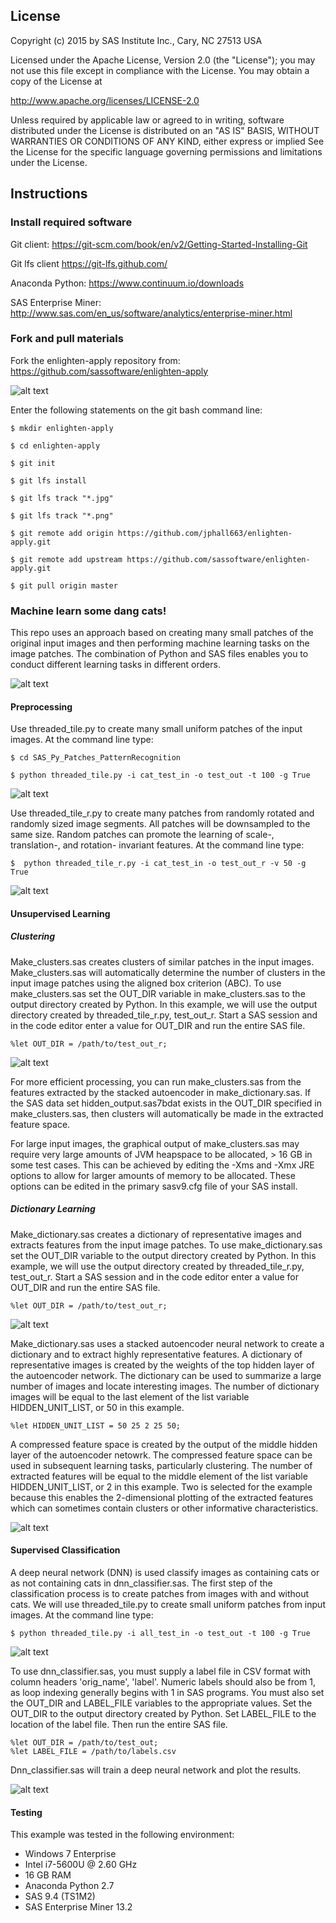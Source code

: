 ## License

Copyright (c) 2015 by SAS Institute Inc., Cary, NC 27513 USA

Licensed under the Apache License, Version 2.0 (the "License");
you may not use this file except in compliance with the License.
You may obtain a copy of the License at

   http://www.apache.org/licenses/LICENSE-2.0

Unless required by applicable law or agreed to in writing, software
distributed under the License is distributed on an "AS IS" BASIS,
WITHOUT WARRANTIES OR CONDITIONS OF ANY KIND, either express or implied
See the License for the specific language governing permissions and 
limitations under the License.

## Instructions

### Install required software 

Git client: https://git-scm.com/book/en/v2/Getting-Started-Installing-Git

Git lfs client https://git-lfs.github.com/

Anaconda Python: https://www.continuum.io/downloads

SAS Enterprise Miner: http://www.sas.com/en_us/software/analytics/enterprise-miner.html

### Fork and pull materials

Fork the enlighten-apply repository from: https://github.com/sassoftware/enlighten-apply

![alt text](README_pics/fork.png "Fork this repo!")

Enter the following statements on the git bash command line:

`$ mkdir enlighten-apply`
 
 
`$ cd enlighten-apply`


`$ git init`


`$ git lfs install`


`$ git lfs track "*.jpg"`


`$ git lfs track "*.png"`


`$ git remote add origin https://github.com/jphall663/enlighten-apply.git`


`$ git remote add upstream https://github.com/sassoftware/enlighten-apply.git`


`$ git pull origin master`


### Machine learn some dang cats!

This repo uses an approach based on creating many small patches of the original input images and then performing machine learning tasks on the image patches. The combination of Python and SAS files enables you to conduct different learning tasks in different orders. 

![alt text](README_pics/work_flow.png "Suggested work flows")

#### Preprocessing

Use threaded_tile.py to create many small uniform patches of the input images. At the command line type:

`$ cd SAS_Py_Patches_PatternRecognition`


`$ python threaded_tile.py -i cat_test_in -o test_out -t 100 -g True`

![alt text](README_pics/uniform1.png "Uniform patches")

Use threaded_tile_r.py to create many patches from randomly rotated and randomly sized image segments. All patches will be downsampled to the same size. Random patches can promote the learning of scale-, translation-, and rotation- invariant features.  At the command line type:

`$  python threaded_tile_r.py -i cat_test_in -o test_out_r -v 50 -g True`

![alt text](README_pics/random.png "Random Patches")

#### Unsupervised Learning

##### Clustering

Make_clusters.sas creates clusters of similar patches in the input images. Make_clusters.sas will automatically determine the number of clusters in the input image patches using the aligned box criterion (ABC). To use make_clusters.sas set the OUT_DIR variable in make_clusters.sas to the output directory created by Python. In this example, we will use the output directory created by threaded_tile_r.py, test_out_r. Start a SAS session and in the code editor enter a value for OUT_DIR and run the entire SAS file.

```sas
%let OUT_DIR = /path/to/test_out_r;
```

![alt text](README_pics/make_clusters.png "Cat clusters")

For more efficient processing, you can run make_clusters.sas from the features extracted by the stacked autoencoder in make_dictionary.sas. If the SAS data set hidden_output.sas7bdat exists in the OUT_DIR specified in make_clusters.sas, then clusters will automatically be made in the extracted feature space. 

For large input images, the graphical output of make_clusters.sas may require very large amounts of JVM heapspace to be allocated, > 16 GB in some test cases. This can be achieved by editing the -Xms and -Xmx JRE options to allow for larger amounts of memory to be allocated. These options can be edited in the primary sasv9.cfg file of your SAS install.

##### Dictionary Learning

Make_dictionary.sas creates a dictionary of representative images and extracts features from the input image patches. To use make_dictionary.sas set the OUT_DIR variable to the output directory created by Python. In this example, we will use the output directory created by threaded_tile_r.py, test_out_r. Start a SAS session and in the code editor enter a value for OUT_DIR and run the entire SAS file.

```sas
%let OUT_DIR = /path/to/test_out_r;
```

![alt text](README_pics/make_dictionary1.png "Cat dictionary and extracted features")

Make_dictionary.sas uses a stacked autoencoder neural network to create a dictionary and to extract highly representative features. A dictionary of representative images is created by the weights of the top hidden layer of the autoencoder network. The dictionary can be used to summarize a large number of images and locate interesting images. The number of dictionary images will be equal to the last element of the list variable HIDDEN_UNIT_LIST, or 50 in this example.

```sas
%let HIDDEN_UNIT_LIST = 50 25 2 25 50;
```

A compressed feature space is created by the output of the middle hidden layer of the autoencoder netowrk. The compressed feature space
can be used in subsequent learning tasks, particularly clustering. The number of extracted features will be equal to the middle element of the list variable HIDDEN_UNIT_LIST, or 2 in this example. Two is selected for the example because this enables the 2-dimensional plotting of the extracted features which can sometimes contain clusters or other informative characteristics.

![alt text](README_pics/make_dictionary2.png "Autoencoder neural network")

#### Supervised Classification

A deep neural network (DNN) is used classify images as containing cats or as not containing cats in dnn_classifier.sas. The first step of the classification process is to create patches from images with and without cats. We will use threaded_tile.py to create small uniform patches from input images. At the command line type:

`$ python threaded_tile.py -i all_test_in -o test_out -t 100 -g True`

![alt text](README_pics/uniform2.png "Uniform patches")

To use dnn_classifier.sas, you must supply a label file in CSV format with column headers 'orig_name', 'label'. Numeric labels should also be from 1, as loop indexing generally begins with 1 in SAS programs. You must also set the OUT_DIR and LABEL_FILE variables to the appropriate values. Set the OUT_DIR to the output directory created by Python. Set LABEL_FILE to the location of the label file. Then run the entire SAS file.

```sas
%let OUT_DIR = /path/to/test_out;
%let LABEL_FILE = /path/to/labels.csv
```

Dnn_classifier.sas will train a deep neural network and plot the results.

![alt text](README_pics/dnn.png "Classified patches")

#### Testing

This example was tested in the following environment:

* Windows 7 Enterprise
* Intel i7-5600U @ 2.60 GHz
* 16 GB RAM
* Anaconda Python 2.7
* SAS 9.4 (TS1M2)
* SAS Enterprise Miner 13.2